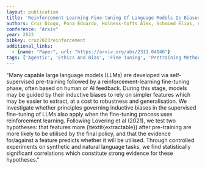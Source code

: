 ```yaml
---
layout: publication
title: 'Reinforcement Learning Fine-tuning Of Language Models Is Biased Towards More Extractable Features'
authors: Cruz Diogo, Pona Edoardo, Holness-tofts Alex, Schmied Elias, Alonso Víctor Abia, Griffin Charlie, Cirstea Bogdan-ionut
conference: "Arxiv"
year: 2023
bibkey: cruz2023reinforcement
additional_links:
  - {name: "Paper", url: "https://arxiv.org/abs/2311.04046"}
tags: ['Agentic', 'Ethics And Bias', 'Fine Tuning', 'Pretraining Methods', 'Reinforcement Learning', 'Security', 'Training Techniques']
---
```

"Many capable large language models (LLMs) are developed via self-supervised pre-training followed by a reinforcement-learning fine-tuning phase, often based on human or AI feedback. During this stage, models may be guided by their inductive biases to rely on simpler features which may be easier to extract, at a cost to robustness and generalisation. We investigate whether principles governing inductive biases in the supervised fine-tuning of LLMs also apply when the fine-tuning process uses reinforcement learning. Following Lovering et al (2021), we test two hypotheses: that features more \(\textit{extractable}\) after pre-training are more likely to be utilised by the final policy, and that the evidence for/against a feature predicts whether it will be utilised. Through controlled experiments on synthetic and natural language tasks, we find statistically significant correlations which constitute strong evidence for these hypotheses."
